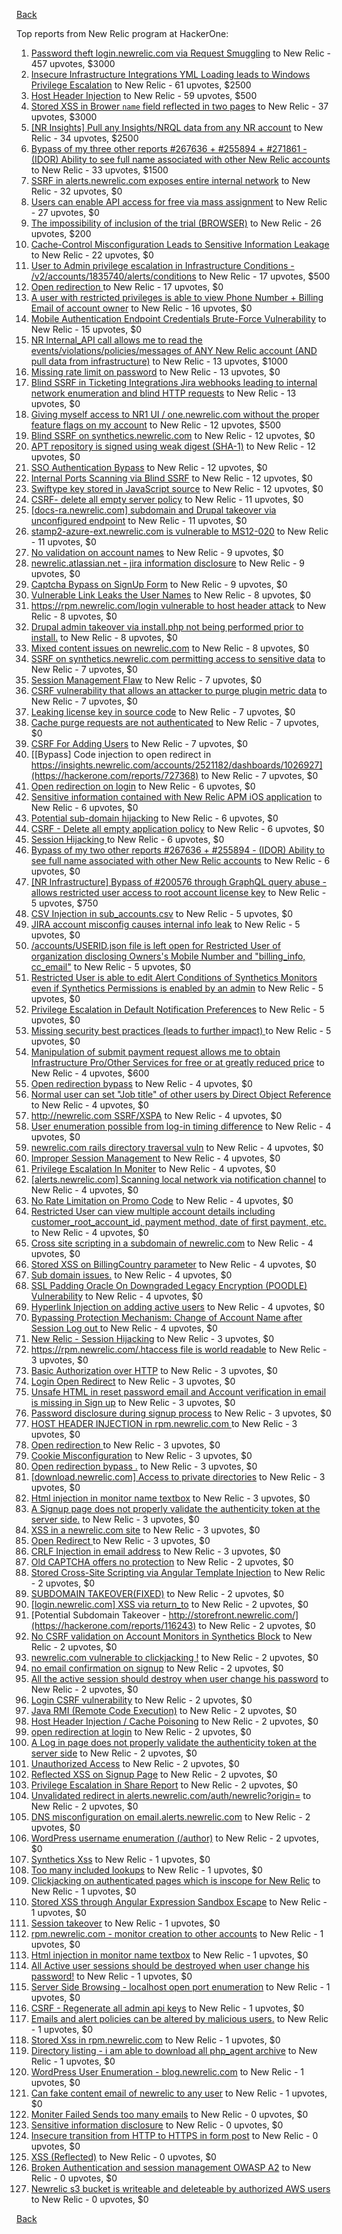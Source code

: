 [Back](../README.md)

Top reports from New Relic program at HackerOne:

1. [Password theft login.newrelic.com via Request Smuggling](https://hackerone.com/reports/498052) to New Relic - 457 upvotes, $3000
2. [Insecure Infrastructure Integrations YML Loading leads to Windows Privilege Escalation](https://hackerone.com/reports/363971) to New Relic - 61 upvotes, $2500
3. [Host Header Injection](https://hackerone.com/reports/698416) to New Relic - 59 upvotes, $500
4. [Stored XSS in Brower `name` field reflected in two pages](https://hackerone.com/reports/348076) to New Relic - 37 upvotes, $3000
5. [[NR Insights] Pull any Insights/NRQL data from any NR account](https://hackerone.com/reports/397137) to New Relic - 34 upvotes, $2500
6. [Bypass of my three other reports #267636 + #255894 + #271861 - (IDOR) Ability to see full name associated with other New Relic accounts](https://hackerone.com/reports/320173) to New Relic - 33 upvotes, $1500
7. [SSRF in alerts.newrelic.com exposes entire internal network](https://hackerone.com/reports/198690) to New Relic - 32 upvotes, $0
8. [Users can enable API access for free via mass assignment](https://hackerone.com/reports/267781) to New Relic - 27 upvotes, $0
9. [The impossibility of inclusion of the trial (BROWSER)](https://hackerone.com/reports/460428) to New Relic - 26 upvotes, $200
10. [Cache-Control Misconfiguration Leads to Sensitive Information Leakage](https://hackerone.com/reports/132835) to New Relic - 22 upvotes, $0
11. [User to Admin privilege escalation in Infrastructure Conditions - /v2/accounts/1835740/alerts/conditions](https://hackerone.com/reports/300879) to New Relic - 17 upvotes, $500
12. [Open redirection ](https://hackerone.com/reports/207285) to New Relic - 17 upvotes, $0
13. [A user with restricted privileges is able to view Phone Number + Billing Email of account owner](https://hackerone.com/reports/197059) to New Relic - 16 upvotes, $0
14. [Mobile Authentication Endpoint Credentials Brute-Force Vulnerability](https://hackerone.com/reports/127202) to New Relic - 15 upvotes, $0
15. [NR Internal_API call allows me to read the events/violations/policies/messages of ANY New Relic account (AND pull data from infrastructure)](https://hackerone.com/reports/271393) to New Relic - 13 upvotes, $1000
16. [Missing rate limit on password](https://hackerone.com/reports/138863) to New Relic - 13 upvotes, $0
17. [Blind SSRF in Ticketing Integrations Jira webhooks leading to internal network enumeration and blind HTTP requests](https://hackerone.com/reports/344032) to New Relic - 13 upvotes, $0
18. [Giving myself access to NR1 UI / one.newrelic.com without the proper feature flags on my account](https://hackerone.com/reports/520623) to New Relic - 12 upvotes, $500
19. [Blind SSRF on synthetics.newrelic.com](https://hackerone.com/reports/141304) to New Relic - 12 upvotes, $0
20. [APT repository is signed using weak digest (SHA-1)](https://hackerone.com/reports/129138) to New Relic - 12 upvotes, $0
21. [SSO Authentication Bypass](https://hackerone.com/reports/168108) to New Relic - 12 upvotes, $0
22. [Internal Ports Scanning via Blind SSRF](https://hackerone.com/reports/263169) to New Relic - 12 upvotes, $0
23. [Swiftype key stored in JavaScript source](https://hackerone.com/reports/427373) to New Relic - 12 upvotes, $0
24. [CSRF- delete all empty server policy](https://hackerone.com/reports/123095) to New Relic - 11 upvotes, $0
25. [[docs-ra.newrelic.com] subdomain and Drupal takeover via unconfigured endpoint](https://hackerone.com/reports/207381) to New Relic - 11 upvotes, $0
26. [stamp2-azure-ext.newrelic.com is vulnerable to MS12-020](https://hackerone.com/reports/384882) to New Relic - 11 upvotes, $0
27. [No validation on account names](https://hackerone.com/reports/114796) to New Relic - 9 upvotes, $0
28. [newrelic.atlassian.net - jira information disclosure](https://hackerone.com/reports/197726) to New Relic - 9 upvotes, $0
29. [Captcha Bypass on SignUp Form](https://hackerone.com/reports/277300) to New Relic - 9 upvotes, $0
30. [Vulnerable Link Leaks the User Names](https://hackerone.com/reports/123089) to New Relic - 8 upvotes, $0
31. [https://rpm.newrelic.com/login vulnerable to host header attack](https://hackerone.com/reports/123078) to New Relic - 8 upvotes, $0
32. [Drupal admin takeover via install.php not being performed prior to install.](https://hackerone.com/reports/329407) to New Relic - 8 upvotes, $0
33. [Mixed content issues on newrelic.com](https://hackerone.com/reports/700091) to New Relic - 8 upvotes, $0
34. [SSRF on synthetics.newrelic.com permitting access to sensitive data](https://hackerone.com/reports/141682) to New Relic - 7 upvotes, $0
35. [Session Management Flaw](https://hackerone.com/reports/152944) to New Relic - 7 upvotes, $0
36. [CSRF vulnerability that allows an attacker to purge plugin metric data](https://hackerone.com/reports/157270) to New Relic - 7 upvotes, $0
37. [Leaking license key in source code](https://hackerone.com/reports/154855) to New Relic - 7 upvotes, $0
38. [Cache purge requests are not authenticated](https://hackerone.com/reports/154278) to New Relic - 7 upvotes, $0
39. [CSRF For Adding Users](https://hackerone.com/reports/225326) to New Relic - 7 upvotes, $0
40. [[Bypass] Code injection to open redirect in https://insights.newrelic.com/accounts/2521182/dashboards/1026927](https://hackerone.com/reports/727368) to New Relic - 7 upvotes, $0
41. [Open redirection on login](https://hackerone.com/reports/123172) to New Relic - 6 upvotes, $0
42. [Sensitive information contained with New Relic APM iOS application](https://hackerone.com/reports/130739) to New Relic - 6 upvotes, $0
43. [Potential sub-domain hijacking](https://hackerone.com/reports/178537) to New Relic - 6 upvotes, $0
44. [CSRF - Delete all empty application policy](https://hackerone.com/reports/123092) to New Relic - 6 upvotes, $0
45. [Session Hijacking ](https://hackerone.com/reports/167460) to New Relic - 6 upvotes, $0
46. [Bypass of my two other reports #267636 + #255894 - (IDOR) Ability to see full name associated with other New Relic accounts](https://hackerone.com/reports/271861) to New Relic - 6 upvotes, $0
47. [[NR Infrastructure] Bypass of #200576 through GraphQL query abuse - allows restricted user access to root account license key](https://hackerone.com/reports/276174) to New Relic - 5 upvotes, $750
48. [CSV Injection in sub_accounts.csv](https://hackerone.com/reports/127032) to New Relic - 5 upvotes, $0
49. [JIRA account misconfig causes internal info leak](https://hackerone.com/reports/139970) to New Relic - 5 upvotes, $0
50. [/accounts/USERID.json file is left open for Restricted User of organization disclosing Owners's Mobile Number and "billing_info, cc_email"](https://hackerone.com/reports/221250) to New Relic - 5 upvotes, $0
51. [Restricted User is able to edit Alert Conditions of Synthetics Monitors even if Synthetics Permissions is enabled by an admin](https://hackerone.com/reports/197436) to New Relic - 5 upvotes, $0
52. [Privilege Escalation in Default Notification Preferences](https://hackerone.com/reports/210298) to New Relic - 5 upvotes, $0
53. [ Missing security best practices (leads to further impact) ](https://hackerone.com/reports/385420) to New Relic - 5 upvotes, $0
54. [Manipulation of submit payment request allows me to obtain Infrastructure Pro/Other Services for free or at greatly reduced price](https://hackerone.com/reports/219356) to New Relic - 4 upvotes, $600
55. [Open redirection bypass](https://hackerone.com/reports/127741) to New Relic - 4 upvotes, $0
56. [Normal user can set "Job title" of other users by Direct Object Reference](https://hackerone.com/reports/123435) to New Relic - 4 upvotes, $0
57. [http://newrelic.com SSRF/XSPA](https://hackerone.com/reports/146875) to New Relic - 4 upvotes, $0
58. [User enumeration possible from log-in timing difference](https://hackerone.com/reports/127026) to New Relic - 4 upvotes, $0
59. [newrelic.com rails directory traversal vuln](https://hackerone.com/reports/134032) to New Relic - 4 upvotes, $0
60. [Improper Session Management](https://hackerone.com/reports/139178) to New Relic - 4 upvotes, $0
61. [Privilege Escalation In Moniter](https://hackerone.com/reports/139502) to New Relic - 4 upvotes, $0
62. [[alerts.newrelic.com] Scanning local network via notification channel](https://hackerone.com/reports/153634) to New Relic - 4 upvotes, $0
63. [No Rate Limitation on Promo Code](https://hackerone.com/reports/123091) to New Relic - 4 upvotes, $0
64. [Restricted User can view multiple account details including customer_root_account_id, payment method, date of first payment, etc.](https://hackerone.com/reports/198221) to New Relic - 4 upvotes, $0
65. [Cross site scripting in a subdomain of newrelic.com](https://hackerone.com/reports/181528) to New Relic - 4 upvotes, $0
66. [Stored XSS on BillingCountry parameter](https://hackerone.com/reports/182414) to New Relic - 4 upvotes, $0
67. [Sub domain issues.](https://hackerone.com/reports/183577) to New Relic - 4 upvotes, $0
68. [SSL Padding Oracle On Downgraded Legacy Encryption (POODLE) Vulnerability](https://hackerone.com/reports/216271) to New Relic - 4 upvotes, $0
69. [Hyperlink Injection on adding active users](https://hackerone.com/reports/176494) to New Relic - 4 upvotes, $0
70. [Bypassing Protection Mechanism: Change of Account Name after Session Log out ](https://hackerone.com/reports/789305) to New Relic - 4 upvotes, $0
71. [New Relic - Session Hijacking](https://hackerone.com/reports/137480) to New Relic - 3 upvotes, $0
72. [https://rpm.newrelic.com/.htaccess file is world readable](https://hackerone.com/reports/123074) to New Relic - 3 upvotes, $0
73. [Basic Authorization over HTTP](https://hackerone.com/reports/114870) to New Relic - 3 upvotes, $0
74. [Login Open Redirect](https://hackerone.com/reports/131552) to New Relic - 3 upvotes, $0
75. [Unsafe HTML in reset password email    and Account verification in email  is missing in Sign up](https://hackerone.com/reports/114807) to New Relic - 3 upvotes, $0
76. [Password disclosure during signup process](https://hackerone.com/reports/127766) to New Relic - 3 upvotes, $0
77. [HOST HEADER INJECTION in rpm.newrelic.com ](https://hackerone.com/reports/167809) to New Relic - 3 upvotes, $0
78. [Open redirection ](https://hackerone.com/reports/132251) to New Relic - 3 upvotes, $0
79. [Cookie Misconfiguration](https://hackerone.com/reports/163227) to New Relic - 3 upvotes, $0
80. [Open redirection bypass .](https://hackerone.com/reports/144525) to New Relic - 3 upvotes, $0
81. [[download.newrelic.com] Access to private directories](https://hackerone.com/reports/115922) to New Relic - 3 upvotes, $0
82. [Html injection in monitor name textbox](https://hackerone.com/reports/146318) to New Relic - 3 upvotes, $0
83. [A Signup page does not properly validate the authenticity token at the server side.](https://hackerone.com/reports/114799) to New Relic - 3 upvotes, $0
84. [XSS in a newrelic.com site](https://hackerone.com/reports/152368) to New Relic - 3 upvotes, $0
85. [Open Redirect ](https://hackerone.com/reports/177485) to New Relic - 3 upvotes, $0
86. [CRLF Injection in email address](https://hackerone.com/reports/796013) to New Relic - 3 upvotes, $0
87. [Old CAPTCHA offers no protection](https://hackerone.com/reports/127028) to New Relic - 2 upvotes, $0
88. [Stored Cross-Site Scripting via Angular Template Injection](https://hackerone.com/reports/132658) to New Relic - 2 upvotes, $0
89. [SUBDOMAIN TAKEOVER(FIXED)](https://hackerone.com/reports/115628) to New Relic - 2 upvotes, $0
90. [[login.newrelic.com] XSS via return_to](https://hackerone.com/reports/115860) to New Relic - 2 upvotes, $0
91. [Potential Subdomain Takeover - http://storefront.newrelic.com/](https://hackerone.com/reports/116243) to New Relic - 2 upvotes, $0
92. [No CSRF validation on Account Monitors in Synthetics Block](https://hackerone.com/reports/140275) to New Relic - 2 upvotes, $0
93. [newrelic.com vulnerable to clickjacking !](https://hackerone.com/reports/123126) to New Relic - 2 upvotes, $0
94. [no email confirmation on signup](https://hackerone.com/reports/123127) to New Relic - 2 upvotes, $0
95. [All the active session should destroy when user change his password](https://hackerone.com/reports/123183) to New Relic - 2 upvotes, $0
96. [Login CSRF vulnerability](https://hackerone.com/reports/156992) to New Relic - 2 upvotes, $0
97. [Java RMI (Remote Code Execution)](https://hackerone.com/reports/163547) to New Relic - 2 upvotes, $0
98. [Host Header Injection / Cache Poisoning](https://hackerone.com/reports/123513) to New Relic - 2 upvotes, $0
99. [open redirection at login](https://hackerone.com/reports/116315) to New Relic - 2 upvotes, $0
100. [A Log in page does not properly validate the authenticity token at the server side](https://hackerone.com/reports/114797) to New Relic - 2 upvotes, $0
101. [Unauthorized Access](https://hackerone.com/reports/116179) to New Relic - 2 upvotes, $0
102. [Reflected XSS on Signup Page](https://hackerone.com/reports/119090) to New Relic - 2 upvotes, $0
103. [Privilege Escalation in Share Report](https://hackerone.com/reports/210304) to New Relic - 2 upvotes, $0
104. [Unvalidated redirect in alerts.newrelic.com/auth/newrelic?origin=](https://hackerone.com/reports/207505) to New Relic - 2 upvotes, $0
105. [DNS misconfiguration on email.alerts.newrelic.com](https://hackerone.com/reports/390537) to New Relic - 2 upvotes, $0
106. [WordPress username enumeration (/author)](https://hackerone.com/reports/414427) to New Relic - 2 upvotes, $0
107. [Synthetics Xss](https://hackerone.com/reports/123649) to New Relic - 1 upvotes, $0
108. [Too many included lookups](https://hackerone.com/reports/125400) to New Relic - 1 upvotes, $0
109. [Clickjacking on authenticated pages which is inscope for New Relic](https://hackerone.com/reports/128645) to New Relic - 1 upvotes, $0
110. [Stored XSS through Angular Expression Sandbox Escape](https://hackerone.com/reports/124724) to New Relic - 1 upvotes, $0
111. [Session takeover](https://hackerone.com/reports/140333) to New Relic - 1 upvotes, $0
112. [rpm.newrelic.com - monitor creation to other accounts](https://hackerone.com/reports/127203) to New Relic - 1 upvotes, $0
113. [Html injection in monitor name  textbox](https://hackerone.com/reports/114852) to New Relic - 1 upvotes, $0
114. [All Active user sessions should be destroyed when user change his password!](https://hackerone.com/reports/157450) to New Relic - 1 upvotes, $0
115. [Server Side Browsing - localhost open port enumeration](https://hackerone.com/reports/122697) to New Relic - 1 upvotes, $0
116. [CSRF - Regenerate all admin api keys](https://hackerone.com/reports/119148) to New Relic - 1 upvotes, $0
117. [Emails and alert policies can be altered by malicious users.](https://hackerone.com/reports/123120) to New Relic - 1 upvotes, $0
118. [Stored Xss in rpm.newrelic.com](https://hackerone.com/reports/170241) to New Relic - 1 upvotes, $0
119. [Directory listing - i am able to download all php_agent archive](https://hackerone.com/reports/207384) to New Relic - 1 upvotes, $0
120. [WordPress User Enumeration - blog.newrelic.com](https://hackerone.com/reports/115817) to New Relic - 1 upvotes, $0
121. [Can fake content email of newrelic to any user](https://hackerone.com/reports/694943) to New Relic - 1 upvotes, $0
122. [Moniter Failed Sends too many emails](https://hackerone.com/reports/194952) to New Relic - 0 upvotes, $0
123. [Sensitive information disclosure](https://hackerone.com/reports/207388) to New Relic - 0 upvotes, $0
124. [Insecure transition from HTTP to HTTPS in form post](https://hackerone.com/reports/123915) to New Relic - 0 upvotes, $0
125. [XSS (Reflected)](https://hackerone.com/reports/176477) to New Relic - 0 upvotes, $0
126. [Broken Authentication and session management OWASP A2](https://hackerone.com/reports/205309) to New Relic - 0 upvotes, $0
127. [Newrelic s3 bucket is writeable and deleteable by authorized AWS users](https://hackerone.com/reports/277262) to New Relic - 0 upvotes, $0


[Back](../README.md)